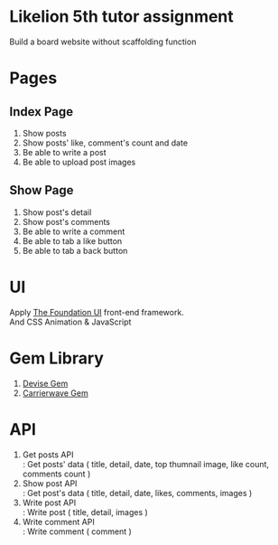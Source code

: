 # Likelion 5th tutor assignment
Build a board website without scaffolding function
 
# Pages
## Index Page
1. Show posts
2. Show posts' like, comment's count and date
3. Be able to write a post
4. Be able to upload post images

## Show Page
1. Show post's detail
2. Show post's comments
3. Be able to write a comment
4. Be able to tab a like button
5. Be able to tab a back button

# UI
Apply [The Foundation UI](http://foundation.zurb.com/) front-end framework.  
And CSS Animation & JavaScript

# Gem Library
1. [Devise Gem](https://github.com/plataformatec/devise)
2. [Carrierwave Gem](https://github.com/carrierwaveuploader/carrierwave)

# API
1. Get posts API  
: Get posts' data ( title, detail, date, top thumnail image, like count, comments count )
2. Show post API  
: Get post's data ( title, detail, date, likes, comments, images )
3. Write post API  
: Write post ( title, detail, images )
4. Write comment API  
: Write comment ( comment )

